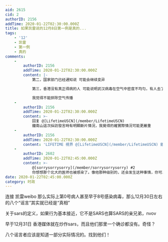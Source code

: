 ```yaml
---
aid: 2615
cid: 2
authorID: 2156
addTime: 2020-01-22T02:30:00.000Z
title: 如果凯雷说的12月8日第一例是真的...
tags:
    - '12'
    - 凯雷
    - 第一例
    - 真的
comments:
    -
        authorID: 2156
        addTime: 2020-01-22T02:30:00.000Z
        content: |-
            第二，国家部门已经通知说 可能会继续变异

            第三，香港没有真正得病的人 可能说明武汉病毒在空气中密度不均匀，有人去了十天终于倒下 有人去了一天就倒下。

            我觉得不能排除空气传播
    -
        authorID: 2156
        addTime: 2020-01-22T02:30:00.000Z
        content: >-
            回复 @[LifetimeUSCN](/member/LifetimeUSCN)
            鐘南山這次採訪發言時有明顯斷片情況，我覺得的確實際情況可能更嚴重
    -
        authorID: 2156
        addTime: 2020-01-22T02:30:00.000Z
        content: 'LIFETIME 視界 @[LifetimeUSCN](/member/LifetimeUSCN) 鐘南山已宣布不再接受媒體採訪。'
    -
        authorID: 2602
        addTime: 2020-01-22T02:45:00.000Z
        content: >-
            @[sorrysorrysorry](/member/sorrysorrysorry) #2
            你想想那个北大的医师也被感染了。像他那种级别的，还会发生这种事情，你可以想象下，中国的医疗安保措施有多么形同虚设。另外，还有14名医护被1个病人感染的情况。通过这种现象的推测，以及官僚以及民众的警觉意识，可以预测年后必定会有大规模爆发的情况。
date: 2020-01-22T02:45:00.000Z
category: 时政
---
```


连接 凯雷weibo 那么实际上第0号病人甚至早于8号感染病毒，那么12月30日左右的八个“谣言”其实就已经是“真相”

关于sars的定义，如果行为基本接近，它不是SARS也算SARS的亲兄弟，nvov

早于12月31日 香港媒体就在炒作sars，而且他们那里一个确诊都没有。奇怪？

八个谣言者应该是知道一部分实际情况的。找到他们！
